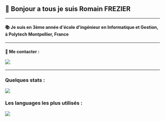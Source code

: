 ## 👋 Bonjour a tous je suis Romain FREZIER
---
#### 📚 Je suis en 3ème année d'école d'ingénieur en Informatique et Gestion, à Polytech Montpellier, France
---
#### 📩 Me contacter : </br></br><a href="https://www.linkedin.com/in/romain-frz/" target="_blank"><img src="https://img.shields.io/badge/LinkedIn-0077B5?style=for-the-badge&logo=linkedin&logoColor=white"></a>
---
### Quelques stats :
<p style="width: 80%;">
<img src="https://github-readme-stats.vercel.app/api?username=romainfrz&show_icons=true&theme=highcontrast&count_private=true&hide=issues">
</p>

### Les languages les plus utilisés :

<p style="width: 80%;">
<img src="https://github-readme-stats.vercel.app/api/top-langs?username=romainfrz&langs_count=5&theme=highcontrast&layout=compact ">
</p> 